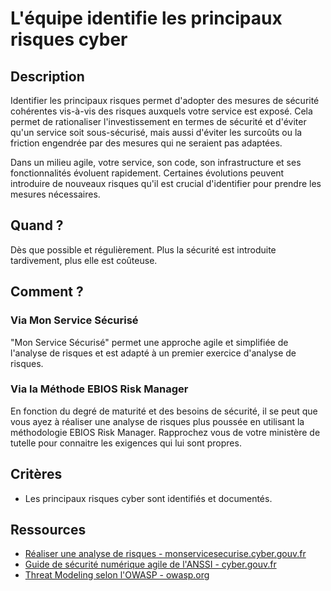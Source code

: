 # L'équipe identifie les principaux risques cyber

## Description

Identifier les principaux risques permet d'adopter des mesures de sécurité
cohérentes vis-à-vis des risques auxquels votre service est exposé.
Cela permet de rationaliser l'investissement en termes de sécurité et d'éviter
qu'un service soit sous-sécurisé, mais aussi d'éviter les surcoûts ou la
friction engendrée par des mesures qui ne seraient pas adaptées.

Dans un milieu agile, votre service, son code, son infrastructure et ses
fonctionnalités évoluent rapidement. Certaines évolutions peuvent
introduire de nouveaux risques qu'il est crucial d'identifier pour
prendre les mesures nécessaires.

## Quand ?

Dès que possible et régulièrement. Plus la sécurité est introduite tardivement,
plus elle est coûteuse.

## Comment ?

### Via Mon Service Sécurisé

"Mon Service Sécurisé" permet une approche agile et simplifiée de l'analyse
de risques et est adapté à un premier exercice d'analyse de risques.

### Via la Méthode EBIOS Risk Manager

En fonction du degré de maturité et des besoins de sécurité, il se
peut que vous ayez à réaliser une analyse de risques plus poussée en utilisant
la méthodologie EBIOS Risk Manager. Rapprochez vous de votre ministère de
tutelle pour connaitre les exigences qui lui sont propres.

## Critères

- Les principaux risques cyber sont identifiés et documentés.

## Ressources

- [Réaliser une analyse de risques - monservicesecurise.cyber.gouv.fr](https://monservicesecurise.cyber.gouv.fr/articles/realiser-une-analyse-de-risques-de-la-securite-du-service)
- [Guide de sécurité numérique agile de l'ANSSI - cyber.gouv.fr](https://cyber.gouv.fr/sites/default/files/2018/11/guide-securite-numerique-agile-anssi-pa-v1.pdf)
- [Threat Modeling selon l'OWASP - owasp.org](https://owasp.org/www-community/Threat_Modeling)
